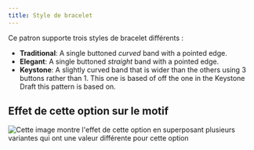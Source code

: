 ```yaml
---
title: Style de bracelet
---
```


Ce patron supporte trois styles de bracelet différents :

-   **Traditional**: A single buttoned *curved* band with a pointed edge.
-   **Elegant**: A single buttoned *straight* band with a pointed edge.
-   **Keystone**: A slightly curved band that is wider than the others using 3 buttons rather than 1. This one is based of off the one in the Keystone Draft this pattern is based on.

## Effet de cette option sur le motif

![Cette image montre l'effet de cette option en superposant plusieurs variantes qui ont une valeur différente pour cette option](cornelius_cuffstyle_sample.svg "Effet de cette option sur le motif")

